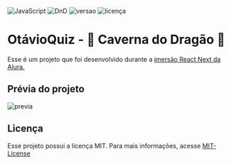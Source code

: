 ![JavaScript](https://img.shields.io/badge/JavaScript-100%25-yellow)
![DnD](https://img.shields.io/badge/Quiz-DnD-brightgreen)
![versao](https://img.shields.io/badge/versão-1.1.0-blue)
![licença](https://img.shields.io/badge/licença-MIT-orange)
# OtávioQuiz - :dragon_face: Caverna do Dragão :dragon:

Esse é um projeto que foi desenvolvido durante a [imersão React Next da Alura.](https://www.alura.com.br/imersao-react-next-js/aula05-nextjs-framer-motion)

## Prévia do projeto
![previa](_doc/dnd.gif)

## Licença
Esse projeto possui a licença MIT. Para mais informações, acesse [MIT-License](https://mit-license.org/)